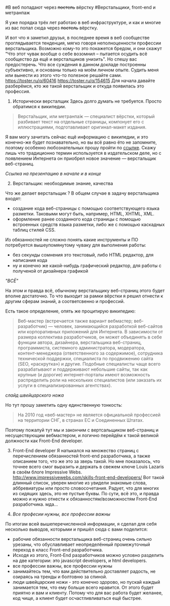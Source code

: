 #В веб попадают через <s>постель</s> вёрстку
#Верстальщики, front-end и метранпаж

Я уже порядка трёх лет работаю в веб инфраструктуре, и как и многие из вас попал сюда через <s>постель</s> вёрстку.

И вот что я заметил друзья, в последнее время в веб сообществе проглядывается тенденция, мягко говоря неполноценности профессии верстальщика. Возможно кому-то это покажется бредом, и они скажут "Что этот чувак вообще о себе возомнил – пытается осудить всё сообщество да ещё и версталщиков унизить". Но спешу вас предостеречь. Что все суждения в данном докладе построенны субъективно, и основаны только на моём личном опыте. Судить меня или вынести из этого что-то полезное решайте сами.
https://toster.ru/q/60416
https://toster.ru/q/154615
Для начала давайте разберёмся, кто же такой верстальщик и откуда появилась это профессия. 

1. Исторически версталщик
Здесь долго думать не требуется. Просто обратимся к википедии. 

> Верста́льщик, или метранпа́ж — специалист вёрстки, который разбивает текст на отдельные страницы, компонует его с иллюстрациями, подготавливает оригинал-макет издания.

Я вам могу зачитать сейчас ещё информацию с википедии, и это конечно-же будет познавательно, но вы всё равно ёто не запомните, поэтому особенно любознательных прошу пройти по [ссылке](https://ru.wikipedia.org/wiki/%D0%92%D0%B5%D1%80%D1%81%D1%82%D0%B0%D0%BB%D1%8C%D1%89%D0%B8%D0%BA).
Скажу лишь что традиционно термин используется в издательском деле, но с появлением Интернета он приобрел новое значение — верстальщик веб-страниц.

*Ссылка на презентацию в начале и в конце*

2. Верстальщик: необходимые знание, качества

Что же делает верстальщик ? В общем случае в задачу верстальщика входят:

* создание кода веб-страницы с помощью соответствующего языка разметки. Таковыми могут быть, например, HTML, XHTML, XML.
* оформление ранее созданного кода страницы с помощью встроенных средств языка разметки, либо же с помощью каскадных таблиц стилей CSS.

Из обязанностей не сложно понять какие инструменты и ПО потребуется вышеупомянутому чуваку для выполнения работы:

* без секунды сомнения это текстовый, либо HTML редактор, для написания кода
* ну и конечно же какой-нибудь графический редактор, для работы с полученой от дизайнера графикой

*"ВСЁ"*

На этом и правда всё, обычному верстальщику веб-страниц этого будет вполне достаточно. То что выходит за рамки вёрстки я решил отнести к другим сферам знаний, а соответсвенно и профессий.

Есть такое определение, опять же процитирую википедию:

> Веб-мастер (встречается также вариант вебмастер; веб-разработчик) — человек, занимающийся разработкой веб-сайтов или корпоративных приложений для Интернета. В зависимости от размера коллектива разработчиков, он может объединять в себе функции автора, дизайнера, верстальщика веб-страниц, программиста, системного администратора, модератора, контент-менеджера (ответственного за содержимое), сотрудника технической поддержки, специалиста по продвижению сайта (SEO, «раскрутка») и другие. Подобные специалисты чаще всего разрабатывают и поддерживают небольшие сайты, так как крупные (и дорогие) интернет-порталы имеют возможность распределить роли на нескольких специалистов (или заказать их услуги в специализированных агентствах).

*слайд швейцарского ножа*

Но тут прошу заметить одну единственную тонкость:

> На 2010 год «веб-мастер» не является официальной профессией на территории СНГ, в странах ЕС и Соединенных Штатах.

Поэтому пожалуй тут мы и закончим с вертсальщиком веб-страниц и несуществующим вебмастером, и логично перейдём к такой великой должности как Front-End developer.

3. Front-End developer
Я натыкался на множество страниц с перечислением обязанностей front-end разработчика, а также описанием того, что же это за зверь такой. Но мне показалось, что точнее всего смог выразить и держать в свежем ключе Louis Lazaris в своём блоге Impressive Webs.
http://www.impressivewebs.com/skills-front-end-developers/
Вот такой длинный список, уверен многие из увидели знакомые слова, аббревиатуры или просто словосочетания. Радует, что для многих из сидящих здесь, это не пустые буквы. По сути, всё это, и правда можно и нужно отнести к обязанностям/возможностям Front-End разработчика. мда...

4. *Все професии нужны, все профессии важны*

По итогам всей вышеперечисленной информации, я сделал для себя несколько выводов, которыми и пришёл сюда с вами поделится:

* рабочие обязанности верстальщика веб-страниц очень сильно урезаны, что обуславливает неопределённый промежуточный переход в класс Front-end разработчика. 
* Исходя из этого, Front-End разработчиков можно условно разделить на две категории: это javascript developers, и html developers. 
* все профессии важны, все профессии нужны
* занимайтесь тем, что вам действительно доставляет радость, не озираясь на тренды и болтовню за спиной.
* люди швейцарские ножи - это конечно здорово, но пускай каждый занимается тем, что ему больше всего нравится. От этого будет приятно и вам и клиенту. Потому что для вас работа будет желанее, код чище, а клиент будет осчастливливаться ещё быстрее.


